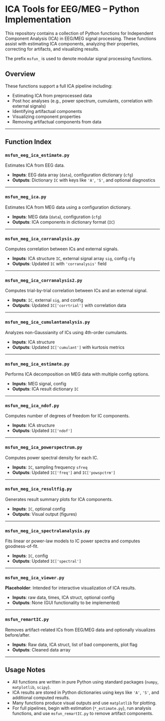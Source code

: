# ICA Tools for EEG/MEG – Python Implementation

This repository contains a collection of Python functions for Independent Component Analysis (ICA) in EEG/MEG signal processing. These functions assist with estimating ICA components, analyzing their properties, correcting for artifacts, and visualizing results.

The prefix `msfun_` is used to denote modular signal processing functions.

## Overview

These functions support a full ICA pipeline including:

- Estimating ICA from preprocessed data
- Post hoc analyses (e.g., power spectrum, cumulants, correlation with external signals)
- Identifying artifactual components
- Visualizing component properties
- Removing artifactual components from data

---

## Function Index

### `msfun_eeg_ica_estimate.py`
Estimates ICA from EEG data.

- **Inputs**: EEG data array (`data`), configuration dictionary (`cfg`)
- **Outputs**: Dictionary `IC` with keys like `'A'`, `'S'`, and optional diagnostics

---

### `msfun_meg_ica.py`
Estimates ICA from MEG data using a configuration dictionary.

- **Inputs**: MEG data (`data`), configuration (`cfg`)
- **Outputs**: ICA components in dictionary format (`IC`)

---

### `msfun_meg_ica_corranalysis.py`  
Computes correlation between ICs and external signals.

- **Inputs**: ICA structure `IC`, external signal array `sig`, config `cfg`
- **Outputs**: Updated `IC` with `'corranalysis'` field

---

### `msfun_meg_ica_corranalysis2.py`
Computes trial-by-trial correlation between ICs and an external signal.

- **Inputs**: `IC`, external `sig`, and config
- **Outputs**: Updated `IC['corrtrial']` with correlation data

---

### `msfun_meg_ica_cumulantanalysis.py`
Analyzes non-Gaussianity of ICs using 4th-order cumulants.

- **Inputs**: ICA structure
- **Outputs**: Updated `IC['cumulant']` with kurtosis metrics

---

### `msfun_meg_ica_estimate.py`
Performs ICA decomposition on MEG data with multiple config options.

- **Inputs**: MEG signal, config
- **Outputs**: ICA result dictionary `IC`

---

### `msfun_meg_ica_ndof.py`
Computes number of degrees of freedom for IC components.

- **Inputs**: ICA structure
- **Outputs**: Updated `IC['ndof']`

---

### `msfun_meg_ica_powerspectrum.py`
Computes power spectral density for each IC.

- **Inputs**: `IC`, sampling frequency `sfreq`
- **Outputs**: Updated `IC['freq']` and `IC['powspctrm']`

---

### `msfun_meg_ica_resultfig.py`
Generates result summary plots for ICA components.

- **Inputs**: `IC`, optional config
- **Outputs**: Visual output (figures)

---

### `msfun_meg_ica_spectralanalysis.py`
Fits linear or power-law models to IC power spectra and computes goodness-of-fit.

- **Inputs**: `IC`, config
- **Outputs**: Updated `IC['spectral']`

---

### `msfun_meg_ica_viewer.py`
**Placeholder**: Intended for interactive visualization of ICA results.

- **Inputs**: raw data, times, ICA struct, optional config
- **Outputs**: None (GUI functionality to be implemented)

---

### `msfun_remartIC.py`
Removes artifact-related ICs from EEG/MEG data and optionally visualizes before/after.

- **Inputs**: Raw data, ICA struct, list of bad components, plot flag
- **Outputs**: Cleaned data array

---

## Usage Notes

- All functions are written in pure Python using standard packages (`numpy`, `matplotlib`, `scipy`).
- ICA results are stored in Python dictionaries using keys like `'A'`, `'S'`, and additional computed results.
- Many functions produce visual outputs and use `matplotlib` for plotting.
- For full pipelines, begin with estimation (`*_estimate.py`), run analysis functions, and use `msfun_remartIC.py` to remove artifact components.
